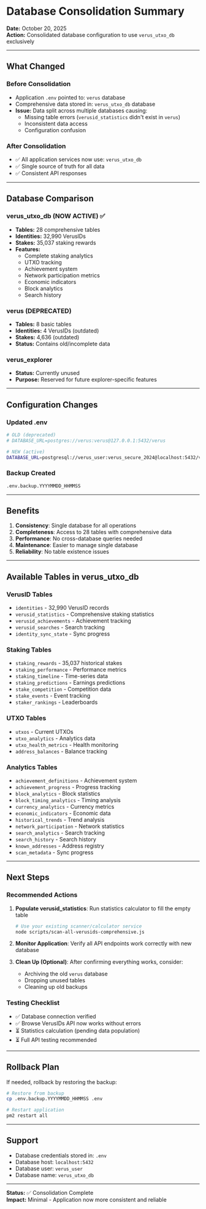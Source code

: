 # Database Consolidation Summary

**Date:** October 20, 2025  
**Action:** Consolidated database configuration to use `verus_utxo_db` exclusively

---

## What Changed

### Before Consolidation
- Application `.env` pointed to: `verus` database
- Comprehensive data stored in: `verus_utxo_db` database
- **Issue:** Data split across multiple databases causing:
  - Missing table errors (`verusid_statistics` didn't exist in `verus`)
  - Inconsistent data access
  - Configuration confusion

### After Consolidation
- ✅ All application services now use: `verus_utxo_db`
- ✅ Single source of truth for all data
- ✅ Consistent API responses

---

## Database Comparison

### verus_utxo_db (NOW ACTIVE) ✅
- **Tables:** 28 comprehensive tables
- **Identities:** 32,990 VerusIDs
- **Stakes:** 35,037 staking rewards
- **Features:**
  - Complete staking analytics
  - UTXO tracking
  - Achievement system
  - Network participation metrics
  - Economic indicators
  - Block analytics
  - Search history

### verus (DEPRECATED)
- **Tables:** 8 basic tables
- **Identities:** 4 VerusIDs (outdated)
- **Stakes:** 4,636 (outdated)
- **Status:** Contains old/incomplete data

### verus_explorer
- **Status:** Currently unused
- **Purpose:** Reserved for future explorer-specific features

---

## Configuration Changes

### Updated .env
```bash
# OLD (deprecated)
# DATABASE_URL=postgres://verus:verus@127.0.0.1:5432/verus

# NEW (active)
DATABASE_URL=postgresql://verus_user:verus_secure_2024@localhost:5432/verus_utxo_db
```

### Backup Created
```bash
.env.backup.YYYYMMDD_HHMMSS
```

---

## Benefits

1. **Consistency**: Single database for all operations
2. **Completeness**: Access to 28 tables with comprehensive data
3. **Performance**: No cross-database queries needed
4. **Maintenance**: Easier to manage single database
5. **Reliability**: No table existence issues

---

## Available Tables in verus_utxo_db

### VerusID Tables
- `identities` - 32,990 VerusID records
- `verusid_statistics` - Comprehensive staking statistics
- `verusid_achievements` - Achievement tracking
- `verusid_searches` - Search tracking
- `identity_sync_state` - Sync progress

### Staking Tables
- `staking_rewards` - 35,037 historical stakes
- `staking_performance` - Performance metrics
- `staking_timeline` - Time-series data
- `staking_predictions` - Earnings predictions
- `stake_competition` - Competition data
- `stake_events` - Event tracking
- `staker_rankings` - Leaderboards

### UTXO Tables
- `utxos` - Current UTXOs
- `utxo_analytics` - Analytics data
- `utxo_health_metrics` - Health monitoring
- `address_balances` - Balance tracking

### Analytics Tables
- `achievement_definitions` - Achievement system
- `achievement_progress` - Progress tracking
- `block_analytics` - Block statistics
- `block_timing_analytics` - Timing analysis
- `currency_analytics` - Currency metrics
- `economic_indicators` - Economic data
- `historical_trends` - Trend analysis
- `network_participation` - Network statistics
- `search_analytics` - Search tracking
- `search_history` - Search history
- `known_addresses` - Address registry
- `scan_metadata` - Sync progress

---

## Next Steps

### Recommended Actions

1. **Populate verusid_statistics**: Run statistics calculator to fill the empty table
   ```bash
   # Use your existing scanner/calculator service
   node scripts/scan-all-verusids-comprehensive.js
   ```

2. **Monitor Application**: Verify all API endpoints work correctly with new database

3. **Clean Up (Optional)**: After confirming everything works, consider:
   - Archiving the old `verus` database
   - Dropping unused tables
   - Cleaning up old backups

### Testing Checklist

- ✅ Database connection verified
- ✅ Browse VerusIDs API now works without errors
- ⏳ Statistics calculation (pending data population)
- ⏳ Full API testing recommended

---

## Rollback Plan

If needed, rollback by restoring the backup:

```bash
# Restore from backup
cp .env.backup.YYYYMMDD_HHMMSS .env

# Restart application
pm2 restart all
```

---

## Support

- Database credentials stored in: `.env`
- Database host: `localhost:5432`
- Database user: `verus_user`
- Database name: `verus_utxo_db`

---

**Status:** ✅ Consolidation Complete  
**Impact:** Minimal - Application now more consistent and reliable

